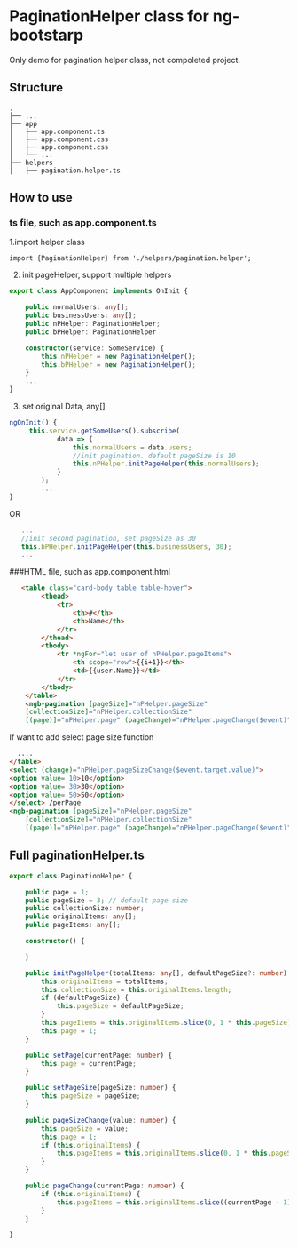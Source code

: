 # PaginationHelper class for ng-bootstarp
Only demo for pagination helper class, not compoleted project.

## Structure
    .
    ├── ...
    ├── app                    
    │   ├── app.component.ts              
    │   ├── app.component.css             
    │   ├── app.component.css                      
    │   └── ...               
    ├── helpers                    
    │   ├── pagination.helper.ts
     
## How to use

### ts file, such as app.component.ts

1.import helper class

```
import {PaginationHelper} from './helpers/pagination.helper';
```
2. init pageHelper, support multiple helpers
```typescript
export class AppComponent implements OnInit {

    public normalUsers: any[];
    public businessUsers: any[];
    public nPHelper: PaginationHelper;
    public bPHelper: PaginationHelper

    constructor(service: SomeService) {
        this.nPHelper = new PaginationHelper();
        this.bPHelper = new PaginationHelper();
    }
    ...
}
```
3. set original Data, any[]
```typescript
ngOnInit() {
     this.service.getSomeUsers().subscribe(
            data => {
                this.normalUsers = data.users;
                //init pagination. default pageSize is 10
                this.nPHelper.initPageHelper(this.normalUsers);
            }
        );
        ...
}
```
OR
```typescript
   ...  
   //init second pagination, set pageSize as 30
   this.bPHelper.initPageHelper(this.businessUsers, 30);
   ...
```
###HTML file, such as app.component.html

```html
   <table class="card-body table table-hover">
        <thead>
            <tr>
                <th>#</th>
                <th>Name</th>
            </tr>
        </thead>
        <tbody>
            <tr *ngFor="let user of nPHelper.pageItems">
                <th scope="row">{{i+1}}</th>
                <td>{{user.Name}}</td>
            </tr>
        </tbody>
    </table>
    <ngb-pagination [pageSize]="nPHelper.pageSize" 
    [collectionSize]="nPHelper.collectionSize"
    [(page)]="nPHelper.page" (pageChange)="nPHelper.pageChange($event)" aria-label="Default pagination"></ngb-pagination>
```
If want to add select page size function

```html
  ....
</table>
<select (change)="nPHelper.pageSizeChange($event.target.value)">
<option value= 10>10</option>
<option value= 30>30</option>
<option value= 50>50</option>
</select> /perPage
<ngb-pagination [pageSize]="nPHelper.pageSize" 
    [collectionSize]="nPHelper.collectionSize"
    [(page)]="nPHelper.page" (pageChange)="nPHelper.pageChange($event)" aria-label="Default pagination"></ngb-pagination>

```


## Full paginationHelper.ts
```typescript
export class PaginationHelper {

    public page = 1;
    public pageSize = 3; // default page size
    public collectionSize: number;
    public originalItems: any[];
    public pageItems: any[];

    constructor() {

    }

    public initPageHelper(totalItems: any[], defaultPageSize?: number) {
        this.originalItems = totalItems;
        this.collectionSize = this.originalItems.length;
        if (defaultPageSize) {
            this.pageSize = defaultPageSize;
        }
        this.pageItems = this.originalItems.slice(0, 1 * this.pageSize);
        this.page = 1;
    }

    public setPage(currentPage: number) {
        this.page = currentPage;
    }

    public setPageSize(pageSize: number) {
        this.pageSize = pageSize;
    }

    public pageSizeChange(value: number) {
        this.pageSize = value;
        this.page = 1;
        if (this.originalItems) {
            this.pageItems = this.originalItems.slice(0, 1 * this.pageSize);
        }
    }

    public pageChange(currentPage: number) {
        if (this.originalItems) {
            this.pageItems = this.originalItems.slice((currentPage - 1) * this.pageSize, currentPage * this.pageSize);
        }
    }

}
```
